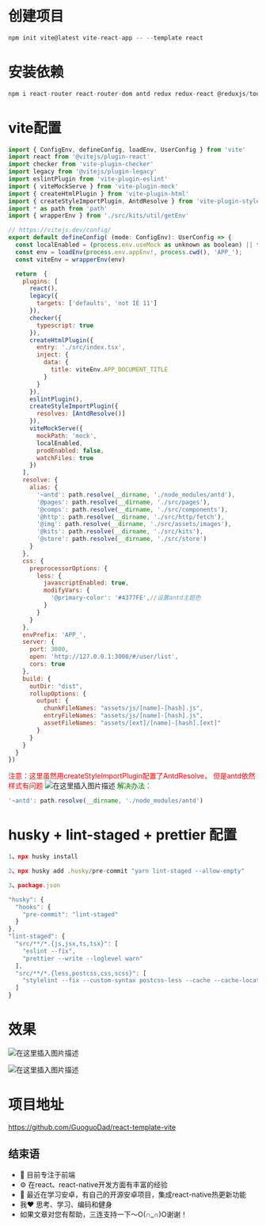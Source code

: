 # 创建项目
```javascript
npm init vite@latest vite-react-app -- --template react
```

# 安装依赖
```javascript
npm i react-router react-router-dom antd redux redux-react @reduxjs/toolkit -S
```

# vite配置
```javascript
import { ConfigEnv, defineConfig, loadEnv, UserConfig } from 'vite'
import react from '@vitejs/plugin-react'
import checker from 'vite-plugin-checker'
import legacy from '@vitejs/plugin-legacy'
import eslintPlugin from 'vite-plugin-eslint'
import { viteMockServe } from 'vite-plugin-mock'
import { createHtmlPlugin } from 'vite-plugin-html'
import { createStyleImportPlugin, AntdResolve } from 'vite-plugin-style-import'
import * as path from 'path'
import { wrapperEnv } from './src/kits/util/getEnv'

// https://vitejs.dev/config/
export default defineConfig( (mode: ConfigEnv): UserConfig => {
  const localEnabled = (process.env.useMock as unknown as boolean) || false
  const env = loadEnv(process.env.appEnv!, process.cwd(), 'APP_');
  const viteEnv = wrapperEnv(env)

  return  {
    plugins: [
      react(),
      legacy({
        targets: ['defaults', 'not IE 11']
      }),
      checker({
        typescript: true
      }),
      createHtmlPlugin({
        entry: './src/index.tsx',
        inject: {
          data: {
            title: viteEnv.APP_DOCUMENT_TITLE
          }
        }
      }),
      eslintPlugin(),
      createStyleImportPlugin({
        resolves: [AntdResolve()]
      }),
      viteMockServe({
        mockPath: 'mock',
        localEnabled,
        prodEnabled: false,
        watchFiles: true
      })
    ],
    resolve: {
      alias: {
        '~antd': path.resolve(__dirname, './node_modules/antd'),
        '@pages': path.resolve(__dirname, './src/pages'),
        '@comps': path.resolve(__dirname, './src/components'),
        '@http': path.resolve(__dirname, './src/http/fetch'),
        '@img': path.resolve(__dirname, './src/assets/images'),
        '@kits': path.resolve(__dirname, './src/kits'),
        '@store': path.resolve(__dirname, './src/store')
      }
    },
    css: {
      preprocessorOptions: {
        less: {
          javascriptEnabled: true,
          modifyVars: {
            '@primary-color': '#4377FE',//设置antd主题色
          }
        }
      }
    },
    envPrefix: 'APP_',
    server: {
      port: 3000,
      open: 'http://127.0.0.1:3000/#/user/list',
      cors: true
    },
    build: {
      outDir: "dist",
      rollupOptions: {
        output: {
          chunkFileNames: "assets/js/[name]-[hash].js",
          entryFileNames: "assets/js/[name]-[hash].js",
          assetFileNames: "assets/[ext]/[name]-[hash].[ext]"
        }
      }
    }
  }
})
```
<font color=red>注意：这里虽然用createStyleImportPlugin配置了AntdResolve， 但是antd依然样式有问题</font>
![在这里插入图片描述](https://img-blog.csdnimg.cn/c486dcd0b2ff4df2a1642305d1442fb6.png)
<font color=green>解决办法：</font>

```javascript
'~antd': path.resolve(__dirname, './node_modules/antd')
```


# husky + lint-staged + prettier 配置

```javascript
1、npx husky install

2、npx husky add .husky/pre-commit "yarn lint-staged --allow-empty"
```

```javascript
3、package.json

"husky": {
  "hooks": {
    "pre-commit": "lint-staged"
  }
},
"lint-staged": {
  "src/**/*.{js,jsx,ts,tsx}": [
    "eslint --fix",
    "prettier --write --loglevel warn"
  ],
  "src/**/*.{less,postcss,css,scss}": [
    "stylelint --fix --custom-syntax postcss-less --cache --cache-location node_modules/.cache/stylelint/"
  ]
}
```

# 效果
![在这里插入图片描述](https://img-blog.csdnimg.cn/69dadb80793e43cd83e4b130198ba153.png)

![在这里插入图片描述](https://img-blog.csdnimg.cn/2446030df6be4f1b988e81d36a11d220.png)


# 项目地址
https://github.com/GuoguoDad/react-template-vite

## 结束语
- 👀 目前专注于前端
- ⚙️ 在react、react-native开发方面有丰富的经验
- 🔭 最近在学习安卓，有自己的开源安卓项目，集成react-native热更新功能
- 我❤️ 思考、学习、编码和健身
- 如果文章对您有帮助，三连支持一下～O(∩_∩)O谢谢！


